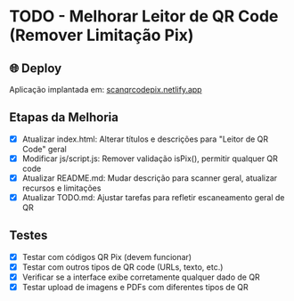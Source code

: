# TODO - Melhorar Leitor de QR Code (Remover Limitação Pix)

## 🌐 Deploy
Aplicação implantada em: [scanqrcodepix.netlify.app](https://scanqrcodepix.netlify.app)

## Etapas da Melhoria
- [x] Atualizar index.html: Alterar títulos e descrições para "Leitor de QR Code" geral
- [x] Modificar js/script.js: Remover validação isPix(), permitir qualquer QR code
- [x] Atualizar README.md: Mudar descrição para scanner geral, atualizar recursos e limitações
- [x] Atualizar TODO.md: Ajustar tarefas para refletir escaneamento geral de QR

## Testes
- [x] Testar com códigos QR Pix (devem funcionar)
- [x] Testar com outros tipos de QR code (URLs, texto, etc.)
- [x] Verificar se a interface exibe corretamente qualquer dado de QR
- [x] Testar upload de imagens e PDFs com diferentes tipos de QR
